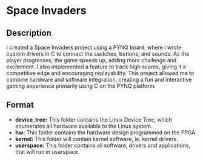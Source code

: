 # Space Invaders

## Description
I created a Space Invaders project using a PYNQ board, where I wrote custom drivers in C to connect the switches, buttons, and sounds. As the player progresses, the game speeds up, adding more challenge and excitement. I also implemented a feature to track high scores, giving it a competitive edge and encouraging replayability. This project allowed me to combine hardware and software integration, creating a fun and interactive gaming experience primarily using C on the PYNQ platform.


## Format
 
* **device_tree:** This folder contains the Linux Device Tree, which enumerates all hardware available to the Linux system.  
* **hw:** This folder contains the hardware design programmed on the FPGA.  
* **kernel:** This folder will contain kernel software, ie. kernel drivers.  
* **userspace:** This folder contains all software, drivers and applications, that will run in userspace. 
